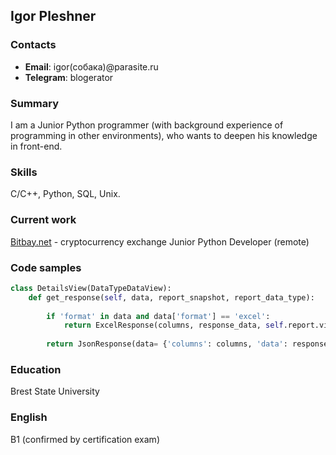 ﻿## Igor Pleshner

### Contacts
- __Email__: igor(собака)@parasite.ru
- __Telegram__: blogerator

### Summary
I am a Junior Python programmer (with background experience of programming in other environments),  who wants to deepen his knowledge in front-end.

### Skills
C/C++, Python, SQL, Unix.

### Current work
[Bitbay.net](http://bitbay.net/) - cryptocurrency exchange 
Junior Python Developer (remote)

### Code samples
```python
class DetailsView(DataTypeDataView):
    def get_response(self, data, report_snapshot, report_data_type):
        
        if 'format' in data and data['format'] == 'excel':
            return ExcelResponse(columns, response_data, self.report.view_name).get_response()
        
        return JsonResponse(data= {'columns': columns, 'data': response_data}, safe=False)
```
### Education
Brest State University

### English
B1 (confirmed by certification exam)